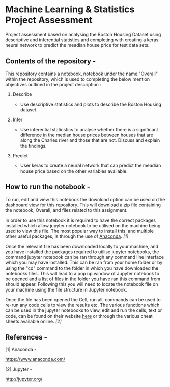 # Machine Learning & Statistics Project Assessment

Project assessment based on analysing the Boston Housing Dataset using descriptive and inferential statistics and completing with creating a keras neural network to predict the meadian house price for test data sets.

## Contents of the repository -

This repository contains a notebook, notebook under the name "Overall" within the repository, which is used to completing the below mention objectives outlined in the project description :

1. Describe
    - Use descriptive statistics and plots to describe the Boston Housing dataset.
    
2. Infer
    - Use inferential staticstics to analyse whether there is a significant difference in the median house prices between houses that are along the Charles river and those that are not. Discuss and explain the findings.
    
3. Predict
    - User keras to create a neural network that can predict the meadian house price based on the other variables available.

## How to run the notebook -

To run, edit and view this notebook the download option can be used on the dashboard view for this repository. This will download a zip file containing the notebook, Overall, and files related to this assignment. 

In order to use this notebook it is required to have the correct packages installed which allow jupyter notebook to be utilised on the machine being used to view this file. The most popular way to install this, and multiple other useful packages, is through the use of [Anaconda](https://www.anaconda.com/). *[1]*

Once the relevant file has been downloaded locally to your machine, and you have installed the packages required to utilise jupyter notebooks, the command jupyter notebook can be ran through any command line interface which you may have installed. This can be ran from your home folder or by using the "cd" command to the folder in which you have downloaded the notebooks files. This will lead to a pop up window of Jupyter notebook to be opened and a list of files in the folder you have ran this command from should appear. Following this you will need to locate the notebook file on your machine using the file structure in Jupyter notebook.

Once the file has been opened the Cell, run all, commands can be used to re-run any code cells to view the results etc. The various functions which can be used in the jupyter notebooks to view, edit and run the cells, text or code, can be found on their website [here](http://jupyter.org/) or through the various cheat sheets available online. *[2]*

## References -

[1] Anaconda -

  https://www.anaconda.com/

[2] Jupyter -

  http://jupyter.org/
